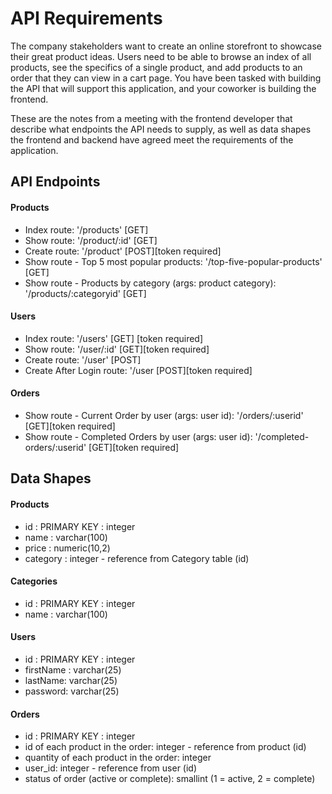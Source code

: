 # API Requirements
The company stakeholders want to create an online storefront to showcase their great product ideas. Users need to be able to browse an index of all products, see the specifics of a single product, and add products to an order that they can view in a cart page. You have been tasked with building the API that will support this application, and your coworker is building the frontend.

These are the notes from a meeting with the frontend developer that describe what endpoints the API needs to supply, as well as data shapes the frontend and backend have agreed meet the requirements of the application. 

## API Endpoints
#### Products
- Index route: '/products' [GET]
- Show route: '/product/:id' [GET] 
- Create route: '/product' [POST][token required]
- Show route - Top 5 most popular products: '/top-five-popular-products' [GET]
- Show route - Products by category (args: product category): '/products/:categoryid' [GET]

#### Users
- Index route: '/users' [GET] [token required]
- Show route: '/user/:id' [GET][token required]
- Create route: '/user' [POST]
- Create After Login route: '/user [POST][token required]

#### Orders
- Show route - Current Order by user (args: user id): '/orders/:userid' [GET][token required]
- Show route - Completed Orders by user (args: user id): '/completed-orders/:userid' [GET][token required]

## Data Shapes
#### Products
- id : PRIMARY KEY : integer
- name : varchar(100)
- price : numeric(10,2)
- category : integer - reference from Category table (id)

#### Categories
- id : PRIMARY KEY : integer
- name : varchar(100)

#### Users
- id : PRIMARY KEY : integer
- firstName : varchar(25)
- lastName: varchar(25)
- password: varchar(25)

#### Orders
- id : PRIMARY KEY : integer
- id of each product in the order: integer - reference from product (id)
- quantity of each product in the order: integer
- user_id: integer - reference from user (id)
- status of order (active or complete): smallint (1 = active, 2 = complete)

